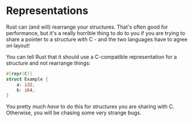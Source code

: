 # Representations

Rust can (and will) rearrange your structures. That's often good for performance, but it's a really horrible thing to do to you if you are trying to share a pointer to a structure with C - and the two languages have to agree on layout!

You can tell Rust that it should use a C-compatible representation for a structure and not rearrange things:

```rust
#[repr(C)]
struct Example {
    a: i32,
    b: i64,
}
```

You pretty much *have* to do this for structures you are sharing with C. Otherwise, you will be chasing some very strange bugs.